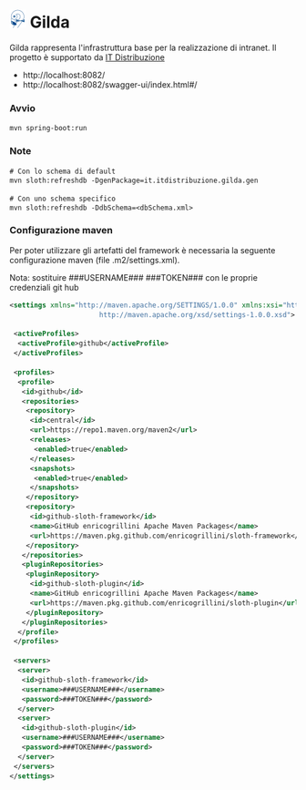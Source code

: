 # ![logo](src/main/webapp/img/favicon.png) Gilda

Gilda rappresenta l'infrastruttura base per la realizzazione di intranet. Il progetto è supportato da [IT Distribuzione](http://www.itdistribuzione.com/)

- http://localhost:8082/
- http://localhost:8082/swagger-ui/index.html#/

### Avvio
```shell
mvn spring-boot:run
```

### Note
```shell
# Con lo schema di default 
mvn sloth:refreshdb -DgenPackage=it.itdistribuzione.gilda.gen

# Con uno schema specifico
mvn sloth:refreshdb -DdbSchema=<dbSchema.xml>
```

### Configurazione maven

Per poter utilizzare gli artefatti del framework è necessaria la seguente configurazione maven (file .m2/settings.xml).

Nota: sostituire ###USERNAME### ###TOKEN### con le proprie credenziali git hub

```xml
<settings xmlns="http://maven.apache.org/SETTINGS/1.0.0" xmlns:xsi="http://www.w3.org/2001/XMLSchema-instance" xsi:schemaLocation="http://maven.apache.org/SETTINGS/1.0.0
                      http://maven.apache.org/xsd/settings-1.0.0.xsd">

 <activeProfiles>
  <activeProfile>github</activeProfile>
 </activeProfiles>

 <profiles>
  <profile>
   <id>github</id>
   <repositories>
    <repository>
     <id>central</id>
     <url>https://repo1.maven.org/maven2</url>
     <releases>
      <enabled>true</enabled>
     </releases>
     <snapshots>
      <enabled>true</enabled>
     </snapshots>
    </repository>
    <repository>
     <id>github-sloth-framework</id>
     <name>GitHub enricogrillini Apache Maven Packages</name>
     <url>https://maven.pkg.github.com/enricogrillini/sloth-framework</url>
    </repository>
   </repositories>
   <pluginRepositories>
    <pluginRepository>
     <id>github-sloth-plugin</id>
     <name>GitHub enricogrillini Apache Maven Packages</name>
     <url>https://maven.pkg.github.com/enricogrillini/sloth-plugin</url>
    </pluginRepository>
   </pluginRepositories>
  </profile>
 </profiles>

 <servers>
  <server>
   <id>github-sloth-framework</id>
   <username>###USERNAME###</username>
   <password>###TOKEN###</password>
  </server>
  <server>
   <id>github-sloth-plugin</id>
   <username>###USERNAME###</username>
   <password>###TOKEN###</password>
  </server>
 </servers>
</settings>
```